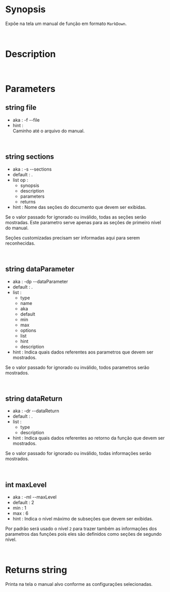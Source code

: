 # Synopsis

Expõe na tela um manual de função em formato `MarkDown`.



&nbsp;

# Description




&nbsp;
    
# Parameters

## string file

- aka       : -f --file
- hint      :  
  Caminho até o arquivo do manual.


&nbsp;

## string sections

- aka       : -s --sections
- default   : .
- list op   :
  - synopsis
  - description
  - parameters
  - returns
- hint      :
  Nome das seções do documento que devem ser exibidas.

Se o valor passado for ignorado ou inválido, todas as seções serão mostradas.
Este parametro serve apenas para as seções de primeiro nível do manual.

Seções customizadas precisam ser informadas aqui para serem reconhecidas.


&nbsp;

## string dataParameter

- aka       : -dp --dataParameter
- default   : .
- list      :
  - type
  - name
  - aka
  - default
  - min
  - max
  - options
  - list
  - hint
  - description
- hint      :
  Indica quais dados referentes aos parametros que devem ser mostrados.

Se o valor passado for ignorado ou inválido, todos parametros serão mostrados.


&nbsp;

## string dataReturn

- aka       : -dr --dataReturn
- default   : .
- list      : 
  - type
  - description
- hint      :
  Indica quais dados referentes ao retorno da função que devem ser mostrados.

Se o valor passado for ignorado ou inválido, todas informações serão mostrados.



&nbsp;

## int maxLevel

- aka       : -ml --maxLevel
- default   : 2
- min       : 1
- max       : 6
- hint      :
  Indica o nível máximo de subseções que devem ser exibidas.

Por padrão será usado o nível `2` para trazer também as informações dos 
parametros das funções pois eles são definidos como seções de segundo nível.



&nbsp;

# Returns string

Printa na tela o manual alvo conforme as configurações selecionadas.
